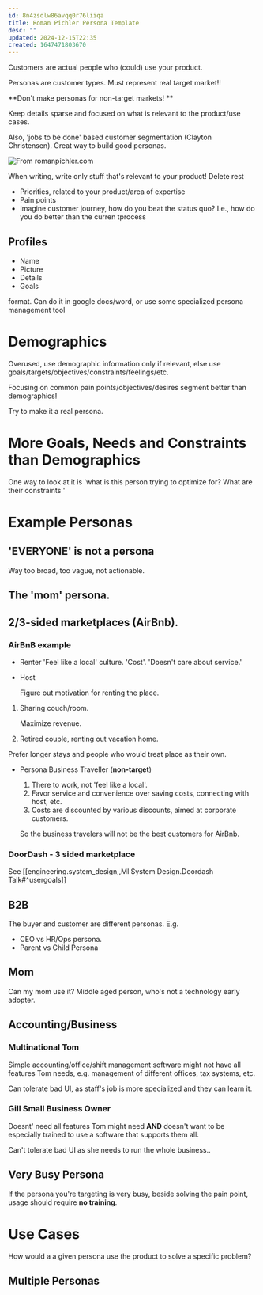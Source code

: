 ```yaml
---
id: 8n4zsolw86avqq0r76liiqa
title: Roman Pichler Persona Template
desc: ""
updated: 2024-12-15T22:35
created: 1647471803670
---
```

Customers are actual people who (could) use your product. 

Personas are customer types. Must represent real target market!! 

**Don't make personas for non-target markets! **

Keep details sparse and focused on what is relevant to the product/use cases.

Also, 'jobs to be done' based customer segmentation (Clayton Christensen). Great way to build good personas.

![From romanpichler.com](/assets/images/2022-03-17-16-58-07.png)

When writing, write only stuff that's relevant to your product! Delete rest

- Priorities, related to your product/area of expertise
- Pain points
- Imagine customer journey, how do you beat the status quo? I.e., how do you do better than the curren tprocess

## Profiles

- Name 
- Picture 
- Details
- Goals 

format. Can do it in google docs/word, or use some specialized persona management tool

# Demographics

Overused, use demographic information only if relevant, else use goals/targets/objectives/constraints/feelings/etc.

Focusing on common pain points/objectives/desires segment better than demographics!

Try to make it a real persona.

# More Goals, Needs and Constraints than Demographics

One way to look at it is 'what is this person trying to optimize for? What are their constraints '

# Example Personas

## **'EVERYONE' is not a persona**

Way too broad, too vague, not actionable.

## The 'mom' persona.

## 2/3-sided marketplaces (AirBnb).

### AirBnB example

- Renter 
  'Feel like a local' culture. 
  'Cost'.
  'Doesn't care about service.'


- Host 

  Figure out motivation for renting the place. 

1. Sharing couch/room.

   Maximize revenue.

2. Retired couple, renting out vacation home.

Prefer longer stays and people who would treat place as their own.

- Persona Business Traveller (**non-target**)

  1. There to work, not 'feel like a local'.
  2. Favor service and convenience over saving costs, connecting with host, etc.
  3. Costs are discounted by various discounts, aimed at corporate customers.

  So the business travelers will not be the best customers for AirBnb.

### DoorDash - 3 sided marketplace

See [[engineering.system_design,,Ml System Design.Doordash Talk#^usergoals]]

## B2B

The buyer and customer are different personas. E.g.

- CEO vs HR/Ops persona.
- Parent vs Child Persona

## Mom

Can my mom use it? Middle aged person, who's not a technology early adopter.

## Accounting/Business

### Multinational Tom

 Simple accounting/office/shift management software might not have all features 
 Tom needs, e.g. management of different offices, tax systems, etc.

 Can tolerate bad UI, as staff's job is more specialized and they can learn it.

### Gill Small Business Owner

Doesnt' need all features Tom might need **AND** doesn't want to be especially trained to use a software that supports them all.

Can't tolerate bad UI as she needs to run the whole business..

## Very Busy Persona

If the persona you're targeting is very busy, beside solving the pain point, usage  should require **no training**.

# Use Cases

How would a a given persona use the product to solve a specific problem?    

## Multiple Personas

